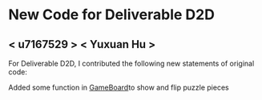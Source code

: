 # New Code for Deliverable D2D

## < u7167529 > < Yuxuan Hu >

For Deliverable D2D, I contributed the following new statements of original code:

Added some function in [GameBoard](https://gitlab.cecs.anu.edu.au/u7133046/comp1110-ass2-tue15g/-/blob/master/src/comp1110/ass2/gui/GameBoard.java#L27-47)to show and flip puzzle pieces